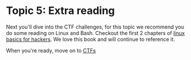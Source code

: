 # Topic 5: Extra reading

Next you'll dive into the CTF challenges, for this topic we recommend you do some reading on Linux and Bash. Checkout the first 2 chapters of [linux basics for hackers](https://nostarch.com/linuxbasicsforhackers#content). We love this book and will continue to reference it.

When you're ready, move on to [CTFs](6-ctf.md)

